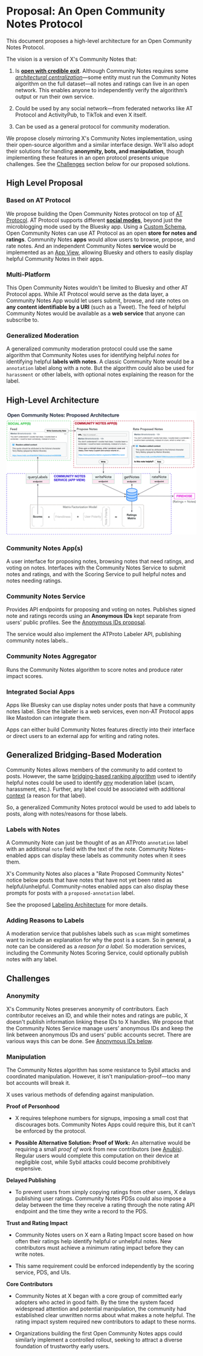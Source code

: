 # Proposal: An Open Community Notes Protocol

This document proposes a high-level architecture for an Open Community Notes Protocol.

The vision is a version of X's Community Notes that:

1. Is [**open with credible exit**](https://perma.cc/LC9R-Q6JY). Although Community Notes requires some [*architectural centralization*](https://medium.com/@VitalikButerin/the-meaning-of-decentralization-a0c92b76a274)—some entity must run the Community Notes algorithm on the full dataset—all notes and ratings can live in an open network. This enables anyone to independently verify the algorithm’s output or run their own service.

2. Could be used by any social network—from federated networks like AT Protocol and ActivityPub, to TikTok and even X itself.

3. Can be used as a general protocol for community moderation.

We propose closely mirroring X's Community Notes implementation, using their open-source algorithm and a similar interface design. We'll also adopt their solutions for handling **anonymity, bots, and manipulation**, though implementing these features in an open protocol presents unique challenges. See the [Challenges](#challenges) section below for our proposed solutions.

## High Level Proposal

### Based on AT Protocol

We propose building the Open Community Notes protocol on top of [AT Protocol](https://en.wikipedia.org/wiki/AT_Protocol). AT Protocol supports different [**social modes**](https://bsky.social/about/bluesky-and-the-at-protocol-usable-decentralized-social-media-martin-kleppmann.pdf), beyond just the microblogging mode used by the Bluesky app. Using a [Custom Schema](https://docs.bsky.app/docs/advanced-guides/custom-schemas), Open Community Notes can use AT Protocol as an open **store for notes and ratings**. Community Notes **apps** would allow users to browse, propose, and rate notes. And an independent Community Notes **service** would be implemented as an [App View](https://docs.bsky.app/docs/advanced-guides/federation-architecture#app-views), allowing Bluesky and others to easily display helpful Community Notes in their apps.

### Multi-Platform

This Open Community Notes wouldn't be limited to Bluesky and other AT Protocol apps. While AT Protocol would serve as the data layer, a Community Notes App would let users submit, browse, and rate notes on **any content identifiable by a URI** (such as a Tweet). The feed of helpful Community Notes would be available as a **web service** that anyone can subscribe to.

### Generalized Moderation

A generalized community moderation protocol could use the same algorithm that Community Notes uses for identifying helpful *notes* for identifying helpful **labels with notes**. A classic Community Note would be a `annotation` label along with a note. But the algorithm could also be used for `harassment` or other labels, with optional notes explaining the reason for the label.

## High-Level Architecture

![open-community-notes.png](open-community-notes.png)

### **Community Notes App(s)**

A user interface for proposing notes, browsing notes that need ratings, and voting on notes. Interfaces with the Community Notes Service to submit notes and ratings, and with the Scoring Service to pull helpful notes and notes needing ratings.

### **Community Notes Service**

Provides API endpoints for proposing and voting on notes. Publishes signed note and ratings records using an **Anonymous IDs** kept separate from users' public profiles. See the [Anonymous IDs proposal](/proposals/003-aids).

The service would also implement the ATProto Labeler API, publishing community notes labels..

### **Community Notes Aggregator**

Runs the Community Notes algorithm to score notes and produce rater impact scores.

### Integrated Social Apps

Apps like Bluesky can use display notes under posts that have a community notes label. Since the labeler is a web services, even non-AT Protocol apps like Mastodon can integrate them.

Apps can either build Community Notes features directly into their interface or direct users to an external app for writing and rating notes.

## Generalized Bridging-Based Moderation

Community Notes allows members of the community to add context to posts. However, the same [bridging-based ranking algorithm](https://jonathanwarden.com/understanding-community-notes/) used to identify helpful notes could be used to identify [*any*](https://github.com/bluesky-social/social-app/issues/5783#issuecomment-2495557772) moderation label (scam, harassment, etc.). Further, any label could be associated with additional [context](https://github.com/bluesky-social/social-app/issues/4003) (a reason for that label).

So, a generalized Community Notes protocol would be used to add labels to posts, along with notes/reasons for those labels.

### Labels with Notes

A Community Note can just be thought of as an ATProto `annotation` label with an additional `note` field with the text of the note. Community Notes-enabled apps can display these labels as community notes when it sees them.

X's Community Notes also places a "Rate Proposed Community Notes" notice below posts that have notes that have not yet been rated as helpful/unhelpful. Community-notes enabled apps can also display these prompts for posts with a `proposed-annotation` label.

See the proposed [Labeling Architecture](/proposals/004-labeling) for more details.

### Adding Reasons to Labels

A moderation service that publishes labels such as `scam` might sometimes want to include an explanation for why the post is a scam. So in general, a note can be considered as a *reason for a label.* So moderation services, including the Community Notes Scoring Service, could optionally publish notes with any label.

## Challenges

### Anonymity

X's Community Notes preserves anonymity of contributors. Each contributor receives an ID, and while their notes and ratings are public, X doesn't publish information linking these IDs to X handles. We propose that the Community Notes Service manage users’ anonymous IDs and keep the link between anonymous IDs and users' public accounts secret. There are various ways this can be done. See [Anonymous IDs below](#anonymous-ids).

### Manipulation

The Community Notes algorithm has some resistance to Sybil attacks and coordinated manipulation. However, it isn't manipulation-proof—too many bot accounts will break it.

X uses various methods of defending against manipulation.

**Proof of Personhood**

* X requires telephone numbers for signups, imposing a small cost that discourages bots. Community Notes Apps could require this, but it can't be enforced by the protocol.

* **Possible Alternative Solution: Proof of Work:** An alternative would be requiring a small *proof of work* from new contributors (see [Anubis](https://anubis.techaro.lol)). Regular users would complete this computation on their device at negligible cost, while Sybil attacks could become prohibitively expensive.

**Delayed Publishing**

* To prevent users from simply copying ratings from other users, X delays publishing user ratings. Community Notes PDSs could also impose a delay between the time they receive a rating through the note rating API endpoint and the time they write a record to the PDS.

**Trust and Rating Impact**

* Community Notes users on X earn a Rating Impact score based on how often their ratings help identify helpful or unhelpful notes. New contributors must achieve a minimum rating impact before they can write notes.

* This same requirement could be enforced independently by the scoring service, PDS, and UIs.

**Core Contributors**

* Community Notes at X began with a core group of committed early adopters who acted in good faith. By the time the system faced widespread attention and potential manipulation, the community had established clear unwritten norms about what makes a note helpful. The rating impact system required new contributors to adapt to these norms.

* Organizations building the first Open Community Notes apps could similarly implement a controlled rollout, seeking to attract a diverse foundation of trustworthy early users.

